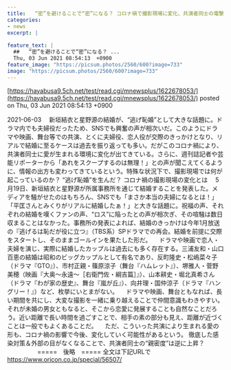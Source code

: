 ```yaml
---
title:   “密”を避けることで“密”になる？ コロナ禍で撮影現場に変化、共演者同士の電撃婚の可能性  
categories:
- news
excerpt: |
  
feature_text: |
  ##   “密”を避けることで“密”になる？ ...
  Thu, 03 Jun 2021 08:54:13  +0900
feature_image: "https://picsum.photos/2560/600?image=733"
image: "https://picsum.photos/2560/600?image=733"
---
```


[https://hayabusa9.5ch.net/test/read.cgi/mnewsplus/1622678053/](https://hayabusa9.5ch.net/test/read.cgi/mnewsplus/1622678053/)
posted on Thu, 03 Jun 2021 08:54:13  +0900

<!--more-->

2021-06-03 　新垣結衣と星野源の結婚が、“逃げ恥婚”として大きな話題に。ドラマ内でも夫婦役だったため、SNSでも興奮の声が相次いだ。このようにドラマや映画、舞台等での共演、とくに夫婦役、恋人役が交際のきっかけとなり、リアルで結婚に至るケースは過去を振り返っても多い。だがこのコロナ禍により、共演者同士に愛が生まれる環境に変化が出てきている。さらに、週刊誌記者や芸能リポーターから「あれをスクープするのは無理！」との声が聞こえてくるように、情報の出方も変わってきているという。特殊な状況下で、撮影現場では何が起こっているのか？ “逃げ恥婚”を生んだ？ コロナ禍の撮影現場の変化とは 　5月19日、新垣結衣と星野源が所属事務所を通じて結婚することを発表した。メディアを騒がせたのはもちろん、SNSでも「まさか本当の夫婦になるとは！」「平匡さんとみくりがリアルに結婚したぁ！」と大きな話題に。祝福の声、それぞれの結婚を嘆くファンの声、“ロス”に陥ったとの声が相次ぎ、その喧騒は数日収まることはなかった。事務所の発表によれば、結婚のきっかけは今年1月放送の『逃げるは恥だが役に立つ』（TBS系）SPドラマでの再会。結婚を前提に交際をスタートし、そのままゴールインを果たした形だ。 　ドラマや映画で恋人・夫婦を演じ、実際に結婚したカップルは過去にも多く存在する。三浦友和・山口百恵の結婚は昭和のビッグカップルとして有名であり、反町隆史・松嶋菜々子（ドラマ『GTO』）、市村正親・篠原涼子（舞台『ハムレット』）、堺雅人・菅野美穂（映画『大奥〜永遠〜［右衛門佐・綱吉篇］』）、山本耕史・堀北真希さん（ドラマ『わが家の歴史』、舞台『嵐が丘』）、向井理・国仲涼子（ドラマ『ハングリー！』）など、枚挙にいとまがない。 　ドラマや映画、舞台ともなれば、長い期間を共にし、大変な撮影を一緒に乗り越えることで仲間意識もわきやすい。それが未婚の男女ともなると、そこから恋愛に発展することも自然なことだろう。近い距離で長い時間を過ごすことで、相手の素の部分も見え、距離が近づくことは一般でもよくあることだ。 　ただ、こういった共演により生まれる愛の形も、コロナ禍の影響で今後、変化していく可能性があるという。 徹底した感染対策＆外部の目がなくなることで、共演者同士の“親密度”は逆に上昇？ 　　　　　=====　後略　===== 全文は下記URLで https://www.oricon.co.jp/special/56507/
